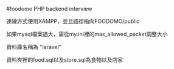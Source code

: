 #foodomo PHP backend interview

連線方式使用XAMPP，並且路徑指向FOODOMO/public

如果mysql檔案過大，需從my.ini裡的max_allowed_packet調整大小

資料庫名稱為 "laravel" 

資料夾裡的food.sql以及store.sql為食物以及店家



